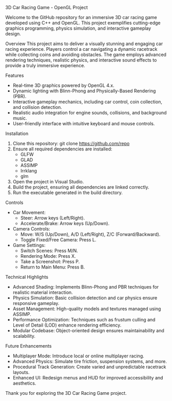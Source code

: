 3D Car Racing Game - OpenGL Project

Welcome to the GitHub repository for an immersive 3D car racing game developed using C++ and OpenGL. This project exemplifies cutting-edge graphics programming, physics simulation, and interactive gameplay design.

Overview
This project aims to deliver a visually stunning and engaging car racing experience. Players control a car navigating a dynamic racetrack while collecting coins and avoiding obstacles. The game employs advanced rendering techniques, realistic physics, and interactive sound effects to provide a truly immersive experience.

Features
- Real-time 3D graphics powered by OpenGL 4.x.
- Dynamic lighting with Blinn-Phong and Physically-Based Rendering (PBR).
- Interactive gameplay mechanics, including car control, coin collection, and collision detection.
- Realistic audio integration for engine sounds, collisions, and background music.
- User-friendly interface with intuitive keyboard and mouse controls.

Installation
1. Clone this repository: git clone https://github.com/repo
2. Ensure all required dependencies are installed:
   - GLFW
   - GLAD
   - ASSIMP
   - Irrklang
   - glm
3. Open the project in Visual Studio.
4. Build the project, ensuring all dependencies are linked correctly.
5. Run the executable generated in the build directory.

Controls
- Car Movement:
  - Steer: Arrow keys (Left/Right).
  - Accelerate/Brake: Arrow keys (Up/Down).
- Camera Controls:
  - Move: W/S (Up/Down), A/D (Left/Right), Z/C (Forward/Backward).
  - Toggle Fixed/Free Camera: Press L.
- Game Settings:
  - Switch Scenes: Press M/N.
  - Rendering Mode: Press X.
  - Take a Screenshot: Press P.
  - Return to Main Menu: Press B.

Technical Highlights
- Advanced Shading: Implements Blinn-Phong and PBR techniques for realistic material interaction.
- Physics Simulation: Basic collision detection and car physics ensure responsive gameplay.
- Asset Management: High-quality models and textures managed using ASSIMP.
- Performance Optimization: Techniques such as frustum culling and Level of Detail (LOD) enhance rendering efficiency.
- Modular Codebase: Object-oriented design ensures maintainability and scalability.

Future Enhancements
- Multiplayer Mode: Introduce local or online multiplayer racing.
- Advanced Physics: Simulate tire friction, suspension systems, and more.
- Procedural Track Generation: Create varied and unpredictable racetrack layouts.
- Enhanced UI: Redesign menus and HUD for improved accessibility and aesthetics.

Thank you for exploring the 3D Car Racing Game project. 
